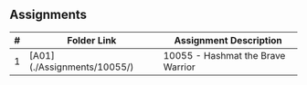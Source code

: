 ## Assignments

|  #  | Folder Link | Assignment Description |
| :-: | ----------- | ---------------------- |
|  1  | [A01] (./Assignments/10055/)      | 10055 - Hashmat the Brave Warrior        |

